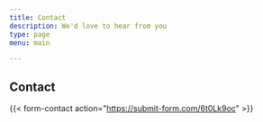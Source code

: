 ```yaml
---
title: Contact
description: We'd love to hear from you
type: page
menu: main

---
```



## Contact

{{< form-contact action="https://submit-form.com/6t0Lk9oc"  >}}
